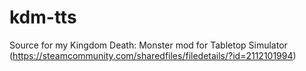 # kdm-tts
Source for my Kingdom Death: Monster mod for Tabletop Simulator (https://steamcommunity.com/sharedfiles/filedetails/?id=2112101994)
